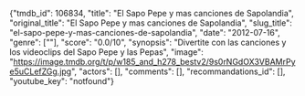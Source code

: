 {"tmdb_id": 106834, "title": "El Sapo Pepe y mas canciones de Sapolandia", "original_title": "El Sapo Pepe y mas canciones de Sapolandia", "slug_title": "el-sapo-pepe-y-mas-canciones-de-sapolandia", "date": "2012-07-16", "genre": [""], "score": "0.0/10", "synopsis": "Divertite con las canciones y los videoclips del Sapo Pepe y las Pepas", "image": "https://image.tmdb.org/t/p/w185_and_h278_bestv2/9s0rNGdOX3VBAMrPye5uCLefZGg.jpg", "actors": [], "comments": [], "recommandations_id": [], "youtube_key": "notfound"}